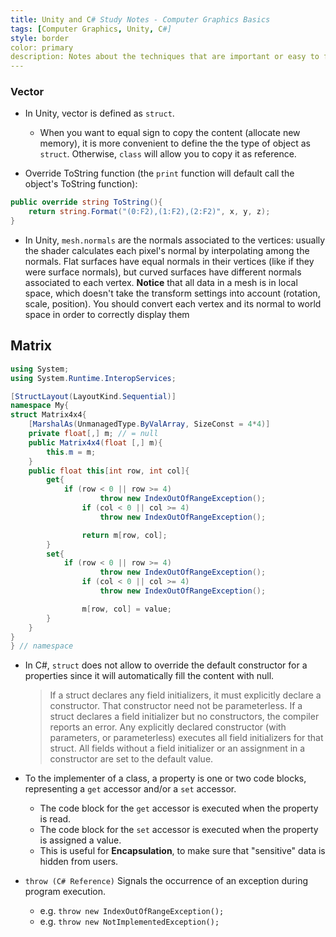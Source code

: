 ```yaml
---
title: Unity and C# Study Notes - Computer Graphics Basics
tags: [Computer Graphics, Unity, C#]
style: border
color: primary
description: Notes about the techniques that are important or easy to forget. 
---
```


### Vector 

- In Unity, vector is defined as `struct`. 
    - When you want to equal sign to copy the content (allocate new memory), it is more convenient to define the the type of object as `struct`. Otherwise, `class` will allow you to copy it as reference.

- Override ToString function (the `print` function will default call the object's ToString function):

```c#
public override string ToString(){
    return string.Format("(0:F2),(1:F2),(2:F2)", x, y, z);
}
```

- In Unity, `mesh.normals` are the normals associated to the vertices: usually the shader calculates each pixel's normal by interpolating among the normals. Flat surfaces have equal normals in their vertices (like if they were surface normals), but curved surfaces have different normals associated to each vertex. **Notice** that all data in a mesh is in local space, which doesn't take the transform settings into account (rotation, scale, position). You should convert each vertex and its normal to world space in order to correctly display them

## Matrix

```c#
using System;
using System.Runtime.InteropServices;

[StructLayout(LayoutKind.Sequential)]
namespace My{
struct Matrix4x4{
    [MarshalAs(UnmanagedType.ByValArray, SizeConst = 4*4)]
    private float[,] m; // = null
    public Matrix4x4(float [,] m){
        this.m = m;
    }
    public float this[int row, int col]{
        get{
            if (row < 0 || row >= 4)
					throw new IndexOutOfRangeException();
				if (col < 0 || col >= 4)
					throw new IndexOutOfRangeException();

				return m[row, col];
        }
        set{
            if (row < 0 || row >= 4)
					throw new IndexOutOfRangeException();
				if (col < 0 || col >= 4)
					throw new IndexOutOfRangeException();

				m[row, col] = value;
        }
    }
}
} // namespace
```

- In C#, `struct` does not allow to override the default constructor for a properties since it will automatically fill the content with null. 

    > If a struct declares any field initializers, it must explicitly declare a constructor. That constructor need not be parameterless. If a struct declares a field initializer but no constructors, the compiler reports an error. Any explicitly declared constructor (with parameters, or parameterless) executes all field initializers for that struct. All fields without a field initializer or an assignment in a constructor are set to the default value. 

- To the implementer of a class, a property is one or two code blocks, representing a `get` accessor and/or a `set` accessor. 
    - The code block for the `get` accessor is executed when the property is read.
    - The code block for the `set` accessor is executed when the property is assigned a value. 
    - This is useful for **Encapsulation**, to make sure that "sensitive" data is hidden from users.
- `throw (C# Reference)` Signals the occurrence of an exception during program execution. 
    - e.g. `throw new IndexOutOfRangeException();`
    - e.g. `throw new NotImplementedException();`